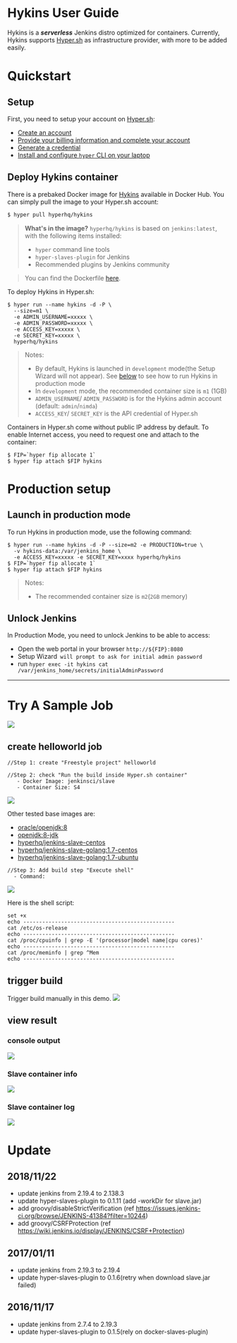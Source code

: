 Hykins User Guide
=======================================================

Hykins is a ***serverless*** Jenkins distro optimized for containers. Currently, Hykins supports [Hyper.sh](https://hyper.sh) as infrastructure provider, with more to be added easily.

# Quickstart

## Setup
First, you need to setup your account on [Hyper.sh](https://hyper.sh):

- [Create an account](https://console.hyper.sh/register)
- [Provide your billing information and complete your account](https://console.hyper.sh/billing/credit)
- [Generate a credential](https://docs.hyper.sh/GettingStarted/generate_api_credential.html)
- [Install and configure `hyper` CLI on your laptop](https://docs.hyper.sh/GettingStarted/install.html)

## Deploy Hykins container
There is a prebaked Docker image for [Hykins](https://hub.docker.com/r/hyperhq/hykins/) available in Docker Hub. You can simply pull the image to your Hyper.sh account:

``` bash
$ hyper pull hyperhq/hykins
```

> **What's in the image?**
> `hyperhq/hykins` is based on `jenkins:latest`, with the following items installed:
> - `hyper` command line tools
> - `hyper-slaves-plugin` for Jenkins
> - Recommended plugins by Jenkins community

> You can find the Dockerfile [here](https://github.com/hyperhq/hykins/blob/master/Dockerfile).

To deploy Hykins in Hyper.sh:
```
$ hyper run --name hykins -d -P \
  --size=m1 \
  -e ADMIN_USERNAME=xxxxx \
  -e ADMIN_PASSWORD=xxxxx \
  -e ACCESS_KEY=xxxxx \
  -e SECRET_KEY=xxxxx \
  hyperhq/hykins
```

> Notes:
> - By default, Hykins is launched in `development` mode(the Setup Wizard will not appear). See [below](https://github.com/hyperhq/hykins#production-setup) to see how to run Hykins in production mode
> - In `development` mode, the recommended container size is `m1` (1GB)
> - `ADMIN_USERNAME`/ `ADMIN_PASSWORD` is for the Hykins admin account (default: `admin`/`nimda`)
> - `ACCESS_KEY`/ `SECRET_KEY` is the API credential of Hyper.sh

Containers in Hyper.sh come without public IP address by default. To enable Internet access, you need to request one and attach to the container:
```
$ FIP=`hyper fip allocate 1`
$ hyper fip attach $FIP hykins
```

# Production setup

## Launch in production mode
To run Hykins in production mode, use the following command:

```
$ hyper run --name hykins -d -P --size=m2 -e PRODUCTION=true \
  -v hykins-data:/var/jenkins_home \
  -e ACCESS_KEY=xxxxx -e SECRET_KEY=xxxx hyperhq/hykins
$ FIP=`hyper fip allocate 1`
$ hyper fip attach $FIP hykins
```
> Notes:
> - The recommended container size is `m2`(`2GB` memory)

## Unlock Jenkins
In Production Mode, you need to unlock Jenkins to be able to access:
- Open the web portal in your browser `http://${FIP}:8080`
- Setup Wizard` will prompt to ask for initial admin password`
- run `hyper exec -it hykins cat /var/jenkins_home/secrets/initialAdminPassword`

------------------------------------------------------------------------------

# Try A Sample Job

![](https://raw.githubusercontent.com/hyperhq/hykins/master/images/run-jenkins-job-in-hyper-slave.png)

## create helloworld job
```
//Step 1: create "Freestyle project" helloworld

//Step 2: check "Run the build inside Hyper.sh container"
   - Docker Image: jenkinsci/slave
   - Container Size: S4
```

![](https://raw.githubusercontent.com/hyperhq/hykins/master/images/job-general-config.png)

Other tested base images are:
 - [oracle/openjdk:8](https://hub.docker.com/r/oracle/openjdk/)
 - [openjdk:8-jdk](https://hub.docker.com/_/openjdk/)
 - [hyperhq/jenkins-slave-centos](https://hub.docker.com/r/hyperhq/jenkins-slave-centos/)
 - [hyperhq/jenkins-slave-golang:1.7-centos](https://hub.docker.com/r/hyperhq/jenkins-slave-golang/tags/)
 - [hyperhq/jenkins-slave-golang:1.7-ubuntu](https://hub.docker.com/r/hyperhq/jenkins-slave-golang/tags/)

```
//Step 3: Add build step "Execute shell"
  - Command:
```

![](https://raw.githubusercontent.com/hyperhq/hykins/master/images/build-step.png)

Here is the shell script:
```
set +x
echo ------------------------------------------------
cat /etc/os-release
echo ------------------------------------------------
cat /proc/cpuinfo | grep -E '(processor|model name|cpu cores)'
echo ------------------------------------------------
cat /proc/meminfo | grep ^Mem
echo ------------------------------------------------
```

## trigger build
Trigger build manually in this demo.
![](https://raw.githubusercontent.com/hyperhq/hykins/master/images/manually-build.png)

## view result

### console output
![](https://raw.githubusercontent.com/hyperhq/hykins/master/images/output-console.png)

### Slave container info
![](https://raw.githubusercontent.com/hyperhq/hykins/master/images/hyper-slave-container-info.png)

### Slave container log
![](https://raw.githubusercontent.com/hyperhq/hykins/master/images/hyper-slave-container-log.png)



# Update

## 2018/11/22
- update jenkins from 2.19.4 to 2.138.3
- update hyper-slaves-plugin to 0.1.11 (add -workDir for slave.jar)
- add groovy/disableStrictVerification (ref https://issues.jenkins-ci.org/browse/JENKINS-41384?filter=10244)
- add groovy/CSRFProtection (ref https://wiki.jenkins.io/display/JENKINS/CSRF+Protection)

## 2017/01/11
- update jenkins from 2.19.3 to 2.19.4
- update hyper-slaves-plugin to 0.1.6(retry when download slave.jar failed)

## 2016/11/17
- update jenkins from 2.7.4 to 2.19.3
- update hyper-slaves-plugin to 0.1.5(rely on docker-slaves-plugin)
